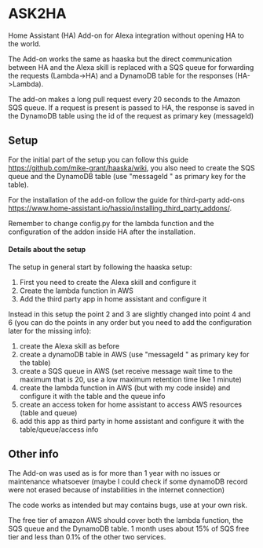 # ASK2HA
Home Assistant (HA) Add-on for Alexa integration without opening HA to the world.

The Add-on works the same as haaska but the direct communication between HA and the Alexa skill is replaced with a SQS queue for forwarding the requests (Lambda->HA) and a DynamoDB table for the responses (HA->Lambda).

The add-on makes a long pull request every 20 seconds to the Amazon SQS queue. If a request is present is passed to HA, the response is saved in the DynamoDB table using the id of the request as primary key (messageId)

## Setup

For the initial part of the setup you can follow this guide https://github.com/mike-grant/haaska/wiki, you also need to create the SQS queue and the DynamoDB table (use "messageId " as primary key for the table).

For the installation of the add-on follow the guide for third-party add-ons https://www.home-assistant.io/hassio/installing_third_party_addons/.

Remember to change config.py for the lambda function and the configuration of the addon inside HA after the installation.

#### Details about the setup

The setup in general start by following the haaska setup:

1) First you need to create the Alexa skill and configure it
2) Create the lambda function in AWS
3) Add the third party app in home assistant and configure it

Instead in this setup the point 2 and 3 are slightly changed into point 4 and 6 (you can do the points in any order but you need to add the configuration later for the missing info):
1) create the Alexa skill as before
2) create a dynamoDB table in AWS (use "messageId " as primary key for the table)
3) create a SQS queue in AWS (set receive message wait time to the maximum that is 20, use a low maximum retention time like 1 minute)
4) create the lambda function in AWS (but with my code inside) and configure it with the table and the queue info
5) create an access token for home assistant to access AWS resources (table and queue)
6) add this app as third party in home assistant and configure it with the table/queue/access info

## Other info

The Add-on was used as is for more than 1 year with no issues or maintenance whatsoever (maybe I could check if some dynamoDB record were not erased because of instabilities in the internet connection)

The code works as intended but may contains bugs, use at your own risk.

The free tier of amazon AWS should cover both the lambda function, the SQS queue and the DynamoDB table. 1 month uses about 15% of SQS free tier and less than 0.1% of the other two services.
